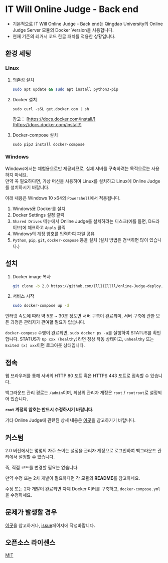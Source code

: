 
# IT Will Online Judge - Back end

- 기본적으로 IT Will Online Judge - Back end는 Qingdao University의 Online Judge Server 모듈의 Docker Version을 사용합니다.
- 현재 기존의 레거시 코드 한글 패치를 적용한 상황입니다.

## 환경 세팅

### Linux

1. 의존성 설치

    ```bash
    sudo apt update && sudo apt install python3-pip
    ```

2. Docker 설치

    `sudo curl -sSL get.docker.com | sh`
    
    참고： [https://docs.docker.com/install/](https://docs.docker.com/install/)

3. Docker-compose 설치

    `sudo pip3 install docker-compose`

### Windows

Windows에서는 체험용으로만 제공되므로, 실제 서버를 구축하려는 목적으로는 사용하지 마세요.  
만약 꼭 필요하다면, 가상 머신을 사용하여 Linux를 설치하고 Linux에 Online Judge를 설치하시기 바랍니다.

아래 내용은 Windows 10 x64의 `Powershell`에서 적용됩니다.

1. Windows용 Docker를 설치
2. Docker Settings 설정 클릭
3. `Shared Drives` 메뉴에서 Online Judge를 설치하려는 디스크(예를 들면, D드라이브)에 체크하고 `Apply` 클릭
4. Windows의 계정 암호를 입력하여 파일 공유
5. `Python`, `pip`, `git`, `docker-compose` 등을 설치 (설치 방법은 검색하면 많이 있습니다.)

## 설치

1. Docker image 복사

    ```bash
    git clone -b 2.0 https://github.com/IllIIIllll/online-Judge-deploy.git && cd online-Judge-deploy
    ```

2. 서비스 시작

    ```bash
    sudo docker-compose up -d
    ```

인터넷 속도에 따라 약 5분 ~ 30분 정도면 서버 구축이 완료되며, 서버 구축에 관한 모든 과정은 관리자가 관여할 필요가 없습니다.

`docker-compose` 수행이 완료되면, `sudo docker ps -a`를 실행하여 STATUS를 확인합니다. STATUS가 `Up xxx (healthy)`라면 정상 작동 상태이고, `unhealthy` 또는 `Exited (x) xxx`이면 로그아웃 상태입니다.

## 접속

웹 브라우저를 통해 서버의 HTTP 80 포트 혹은 HTTPS 443 포트로 접속할 수 있습니다.

백그라운드 관리 경로는 `/admin`이며, 최상위 관리자 계정은 `root` / `rootroot`로 설정되어 있습니다.

**`root` 계정의 암호는 반드시 수정하시기 바랍니다.**

기타 Online Judge에 관련된 상세 내용은 [이곳](http://docs.onlinejudge.me/)을 참고하기기 바랍니다.

## 커스텀

2.0 버전에서는 몇몇의 자주 쓰이는 설정을 관리자 계정으로 로그인하여 백그라운드 관리에서 설정할 수 있습니다.

즉, 직접 코드를 변경할 필요는 없습니다.

만약 수정 또는 2차 개발이 필요하다면 각 모듈의 **README**를 참고하세요.

수정 또는 2차 개발이 완료되면 자체 Docker 미러를 구축하고, `docker-compose.yml`을 수정하세요.

## 문제가 발생할 경우

[이곳](http://docs.onlinejudge.me/#/onlinejudge/faq)을 참고하거나, [issue](https://github.com/QingdaoU/online-Judge-deploy/issues)페이지에 작성바랍니다.


## 오픈소스 라이센스
[MIT](http://opensource.org/licenses/MIT)
